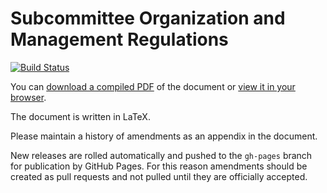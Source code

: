 # Subcommittee Organization and Management Regulations
[![Build Status](https://travis-ci.com/gozzarda/subcommittee_regulations.svg?branch=master)](https://travis-ci.com/gozzarda/subcommittee_regulations)

You can [download a compiled PDF](../../raw/gh-pages/subcommittee_regulations.pdf) of the document or [view it in your browser](../gh-pages/subcommittee_regulations.pdf).

The document is written in LaTeX.

Please maintain a history of amendments as an appendix in the document.

New releases are rolled automatically and pushed to the `gh-pages` branch for publication by GitHub Pages. For this reason amendments should be created as pull requests and not pulled until they are officially accepted.

